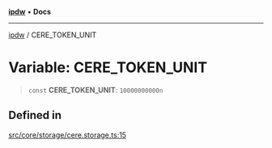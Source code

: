 [**ipdw**](../README.md) • **Docs**

***

[ipdw](../globals.md) / CERE\_TOKEN\_UNIT

# Variable: CERE\_TOKEN\_UNIT

> `const` **CERE\_TOKEN\_UNIT**: `10000000000n`

## Defined in

[src/core/storage/cere.storage.ts:15](https://github.com/ansi-code/ipdw/blob/d3334c70f49293ce3e0ff61a485778d41bda3a8d/src/core/storage/cere.storage.ts#L15)
